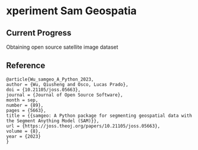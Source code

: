 # xperiment Sam Geospatia

## Current Progress

Obtaining open source satellite image dataset

## Reference

```
@article{Wu_samgeo_A_Python_2023,
author = {Wu, Qiusheng and Osco, Lucas Prado},
doi = {10.21105/joss.05663},
journal = {Journal of Open Source Software},
month = sep,
number = {89},
pages = {5663},
title = {{samgeo: A Python package for segmenting geospatial data with the Segment Anything Model (SAM)}},
url = {https://joss.theoj.org/papers/10.21105/joss.05663},
volume = {8},
year = {2023}
}
```